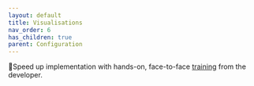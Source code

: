 ```yaml
---
layout: default
title: Visualisations
nav_order: 6
has_children: true
parent: Configuration
---
```


🚀Speed up implementation with hands-on, face-to-face [training](https://www.jube.io/jube-training) from the developer.